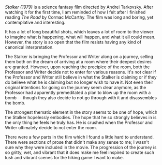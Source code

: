 _Stalker (1979)_ is a science fantasy film directed by Andrei Tarkovsky. After watching it for the first time, I am reminded of how I felt after I finished reading _The Road_ by Cormac McCarthy. The film was long and boring, yet contemplative and interesting.

It has a lot of long beautiful shots, which leaves a lot of room to the viewer to imagine what is happening, what will happen, and what it all could mean. However, the story is so open that the film resists having any kind of canonical interpretation.

The Stalker is bringing the Professor and Writer along on a journey, selling them both on the dream of arriving at a room where their deepest desires are granted. However, upon reaching the precipice of the room, both the Professor and Writer decide not to enter for various reasons. It's not clear if the Professor and Writer still believe in what the Stalker is claiming or if they do believe what he is claiming but no longer wish to have it. Not even their original intentions for going on the journey seem clear anymore, as the Professor had apparently premeditated a plan to blow up the room with a bomb -- though they also decide to not go through with it and disassembles the bomb.

The strongest thematic element in the story seems to be one of hope, which the Stalker hopelessly embodies. The hope that he so strongly believes in is the only thing he feels he truly has. He is crushed when the Professor and Writer ultimately decide to not enter the room.

There were a few parts in the film which I found a little hard to understand. There were sections of prose that didn't make any sense to me; I wasn't sure why they were included in the movie. The progression of the journey is so gritty, wet, and vibrant that it does make me feel inspired to create such lush and vibrant scenes for the hiking game I want to make.

